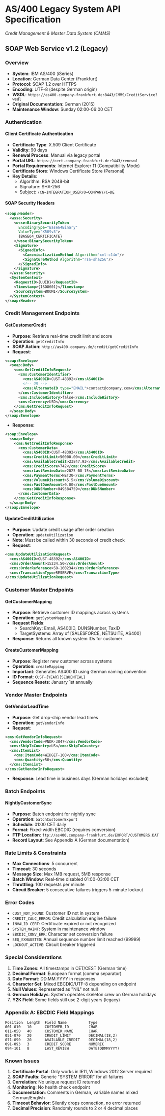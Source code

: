 # AS/400 Legacy System API Specification
*Credit Management & Master Data System (CMMS)*

## SOAP Web Service v1.2 (Legacy)

### Overview
- **System**: IBM AS/400 (iSeries) 
- **Location**: German Data Center (Frankfurt)
- **Protocol**: SOAP 1.2 over HTTPS
- **Encoding**: UTF-8 (despite German origin)
- **WSDL**: `https://as400.company-frankfurt.de:8443/CMMS/CreditService?wsdl`
- **Original Documentation**: German (2015)
- **Maintenance Window**: Sunday 02:00-06:00 CET

### Authentication

#### Client Certificate Authentication
- **Certificate Type**: X.509 Client Certificate
- **Validity**: 90 days
- **Renewal Process**: Manual via legacy portal
- **Portal URL**: `https://cert.company-frankfurt.de:9443/renewal`
- **Portal Requirements**: Internet Explorer 11 (Compatibility Mode)
- **Certificate Store**: Windows Certificate Store (Personal)
- **Key Details**:
  - Algorithm: RSA 2048-bit
  - Signature: SHA-256
  - Subject: `/CN=INTEGRATION_USER/O=COMPANY/C=DE`

#### SOAP Security Headers
```xml
<soap:Header>
  <wsse:Security>
    <wsse:BinarySecurityToken 
      EncodingType="Base64Binary"
      ValueType="X509v3">
      {BASE64_CERTIFICATE}
    </wsse:BinarySecurityToken>
    <Signature>
      <SignedInfo>
        <CanonicalizationMethod Algorithm="xml-c14n"/>
        <SignatureMethod Algorithm="rsa-sha256"/>
      </SignedInfo>
    </Signature>
  </wsse:Security>
  <SystemContext>
    <RequestID>{UUID}</RequestID>
    <Timestamp>{ISO8601}</Timestamp>
    <SourceSystem>BOOMI</SourceSystem>
  </SystemContext>
</soap:Header>
```

### Credit Management Endpoints

#### GetCustomerCredit
- **Purpose**: Retrieve real-time credit limit and score
- **Operation**: `getCreditInfo`
- **SOAP Action**: `http://as400.company.de/credit/getCreditInfo`
- **Request**:
```xml
<soap:Envelope>
  <soap:Body>
    <cms:GetCreditInfoRequest>
      <cms:CustomerIdentifier>
        <cms:AS400ID>CUST-48392</cms:AS400ID>
        <!-- OR -->
        <cms:AlternateID type="EMAIL">contact@company.com</cms:AlternateID>
      </cms:CustomerIdentifier>
      <cms:IncludeHistory>false</cms:IncludeHistory>
      <cms:Currency>USD</cms:Currency>
    </cms:GetCreditInfoRequest>
  </soap:Body>
</soap:Envelope>
```
- **Response**:
```xml
<soap:Envelope>
  <soap:Body>
    <cms:GetCreditInfoResponse>
      <cms:CustomerData>
        <cms:AS400ID>CUST-48392</cms:AS400ID>
        <cms:CreditLimit>50000.00</cms:CreditLimit>
        <cms:AvailableCredit>23847.93</cms:AvailableCredit>
        <cms:CreditScore>742</cms:CreditScore>
        <cms:LastReviewDate>2025-08-15</cms:LastReviewDate>
        <cms:PaymentTerms>NET30</cms:PaymentTerms>
        <cms:VolumeDiscount>5.5</cms:VolumeDiscount>
        <cms:PastDueAmount>0.00</cms:PastDueAmount>
        <cms:DUNSNumber>049384759</cms:DUNSNumber>
      </cms:CustomerData>
    </cms:GetCreditInfoResponse>
  </soap:Body>
</soap:Envelope>
```

#### UpdateCreditUtilization
- **Purpose**: Update credit usage after order creation
- **Operation**: `updateUtilization`
- **Note**: Must be called within 30 seconds of credit check
- **Request**:
```xml
<cms:UpdateUtilizationRequest>
  <cms:AS400ID>CUST-48392</cms:AS400ID>
  <cms:OrderAmount>15234.50</cms:OrderAmount>
  <cms:OrderReference>SO-100234</cms:OrderReference>
  <cms:TransactionType>RESERVE</cms:TransactionType>
</cms:UpdateUtilizationRequest>
```

### Customer Master Endpoints

#### GetCustomerMapping
- **Purpose**: Retrieve customer ID mappings across systems
- **Operation**: `getSystemMapping`
- **Request Fields**:
  - SearchKey: Email, AS400ID, DUNSNumber, TaxID
  - TargetSystems: Array of [SALESFORCE, NETSUITE, AS400]
- **Response**: Returns all known system IDs for customer

#### CreateCustomerMapping
- **Purpose**: Register new customer across systems
- **Operation**: `createMapping`
- **Important**: Generates AS400 ID using German naming convention
- **ID Format**: `CUST-{YEAR}{SEQUENTIAL}`
- **Sequence Resets**: January 1st annually

### Vendor Master Endpoints

#### GetVendorLeadTime
- **Purpose**: Get drop-ship vendor lead times
- **Operation**: `getVendorInfo`
- **Request**:
```xml
<cms:GetVendorInfoRequest>
  <cms:VendorCode>VNDR-3847</cms:VendorCode>
  <cms:ShipToCountry>US</cms:ShipToCountry>
  <cms:ItemList>
    <cms:ItemCode>WIDGET-100</cms:ItemCode>
    <cms:Quantity>50</cms:Quantity>
  </cms:ItemList>
</cms:GetVendorInfoRequest>
```
- **Response**: Lead time in business days (German holidays excluded)

### Batch Endpoints

#### NightlyCustomerSync
- **Purpose**: Batch endpoint for nightly sync
- **Operation**: `batchCustomerExport`
- **Schedule**: 01:00 CET daily
- **Format**: Fixed-width EBCDIC (requires conversion)
- **FTP Location**: `ftp://as400.company-frankfurt.de/EXPORT/CUSTOMERS.DAT`
- **Record Layout**: See Appendix A (German documentation)

### Rate Limits & Constraints

- **Max Connections**: 5 concurrent
- **Timeout**: 30 seconds
- **Message Size**: Max 1MB request, 5MB response
- **Batch Window**: Real-time disabled 01:00-03:00 CET
- **Throttling**: 100 requests per minute
- **Circuit Breaker**: 5 consecutive failures triggers 5-minute lockout

### Error Codes

- `CUST_NOT_FOUND`: Customer ID not in system
- `CREDIT_CALC_ERROR`: Credit calculation engine failure
- `INVALID_CERT`: Certificate expired or not recognized
- `SYSTEM_MAINT`: System in maintenance window
- `EBCDIC_CONV_ERR`: Character set conversion failure
- `SEQ_EXHAUSTED`: Annual sequence number limit reached (99999)
- `LOCKOUT_ACTIVE`: Circuit breaker triggered

### Special Considerations

1. **Time Zones**: All timestamps in CET/CEST (German time)
2. **Decimal Format**: European format (comma separator)
3. **Date Format**: DD.MM.YYYY in responses
4. **Character Set**: Mixed EBCDIC/UTF-8 depending on endpoint
5. **Null Values**: Represented as "NIL" not null
6. **German Holidays**: System operates skeleton crew on German holidays
7. **Y2K Field**: Some fields still use 2-digit years (legacy)

### Appendix A: EBCDIC Field Mappings
```
Position  Length  Field Name          Type
001-010   10      CUSTOMER_ID         CHAR
011-050   40      CUSTOMER_NAME       CHAR
051-070   20      CREDIT_LIMIT        DECIMAL(18,2)
071-090   20      AVAILABLE_CREDIT    DECIMAL(18,2)
091-093   3       CREDIT_SCORE        NUMERIC
094-101   8       LAST_REVIEW         DATE(DDMMYYYY)
```

### Known Issues

1. **Certificate Portal**: Only works in IE11, Windows 2012 Server required
2. **SOAP Faults**: Generic "SYSTEM ERROR" for all failures
3. **Correlation**: No unique request ID returned
4. **Monitoring**: No health check endpoint
5. **Documentation**: Comments in German, variable names mixed German/English
6. **Timeout Behavior**: Silently drops connection, no error returned
7. **Decimal Precision**: Randomly rounds to 2 or 4 decimal places